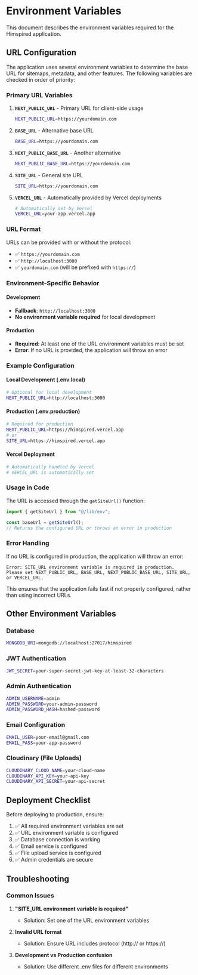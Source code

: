 # Environment Variables

This document describes the environment variables required for the Himspired application.

## URL Configuration

The application uses several environment variables to determine the base URL for sitemaps, metadata, and other features. The following variables are checked in order of priority:

### Primary URL Variables

1. **`NEXT_PUBLIC_URL`** - Primary URL for client-side usage

   ```bash
   NEXT_PUBLIC_URL=https://yourdomain.com
   ```

2. **`BASE_URL`** - Alternative base URL

   ```bash
   BASE_URL=https://yourdomain.com
   ```

3. **`NEXT_PUBLIC_BASE_URL`** - Another alternative

   ```bash
   NEXT_PUBLIC_BASE_URL=https://yourdomain.com
   ```

4. **`SITE_URL`** - General site URL

   ```bash
   SITE_URL=https://yourdomain.com
   ```

5. **`VERCEL_URL`** - Automatically provided by Vercel deployments
   ```bash
   # Automatically set by Vercel
   VERCEL_URL=your-app.vercel.app
   ```

### URL Format

URLs can be provided with or without the protocol:

- ✅ `https://yourdomain.com`
- ✅ `http://localhost:3000`
- ✅ `yourdomain.com` (will be prefixed with `https://`)

### Environment-Specific Behavior

#### Development

- **Fallback**: `http://localhost:3000`
- **No environment variable required** for local development

#### Production

- **Required**: At least one of the URL environment variables must be set
- **Error**: If no URL is provided, the application will throw an error

### Example Configuration

#### Local Development (.env.local)

```bash
# Optional for local development
NEXT_PUBLIC_URL=http://localhost:3000
```

#### Production (.env.production)

```bash
# Required for production
NEXT_PUBLIC_URL=https://himspired.vercel.app
# or
SITE_URL=https://himspired.vercel.app
```

#### Vercel Deployment

```bash
# Automatically handled by Vercel
# VERCEL_URL is automatically set
```

### Usage in Code

The URL is accessed through the `getSiteUrl()` function:

```typescript
import { getSiteUrl } from "@/lib/env";

const baseUrl = getSiteUrl();
// Returns the configured URL or throws an error in production
```

### Error Handling

If no URL is configured in production, the application will throw an error:

```
Error: SITE_URL environment variable is required in production.
Please set NEXT_PUBLIC_URL, BASE_URL, NEXT_PUBLIC_BASE_URL, SITE_URL, or VERCEL_URL.
```

This ensures that the application fails fast if not properly configured, rather than using incorrect URLs.

## Other Environment Variables

### Database

```bash
MONGODB_URI=mongodb://localhost:27017/himspired
```

### JWT Authentication

```bash
JWT_SECRET=your-super-secret-jwt-key-at-least-32-characters
```

### Admin Authentication

```bash
ADMIN_USERNAME=admin
ADMIN_PASSWORD=your-admin-password
ADMIN_PASSWORD_HASH=hashed-password
```

### Email Configuration

```bash
EMAIL_USER=your-email@gmail.com
EMAIL_PASS=your-app-password
```

### Cloudinary (File Uploads)

```bash
CLOUDINARY_CLOUD_NAME=your-cloud-name
CLOUDINARY_API_KEY=your-api-key
CLOUDINARY_API_SECRET=your-api-secret
```

## Deployment Checklist

Before deploying to production, ensure:

1. ✅ All required environment variables are set
2. ✅ URL environment variable is configured
3. ✅ Database connection is working
4. ✅ Email service is configured
5. ✅ File upload service is configured
6. ✅ Admin credentials are secure

## Troubleshooting

### Common Issues

1. **"SITE_URL environment variable is required"**

   - Solution: Set one of the URL environment variables

2. **Invalid URL format**

   - Solution: Ensure URL includes protocol (http:// or https://)

3. **Development vs Production confusion**
   - Solution: Use different .env files for different environments
